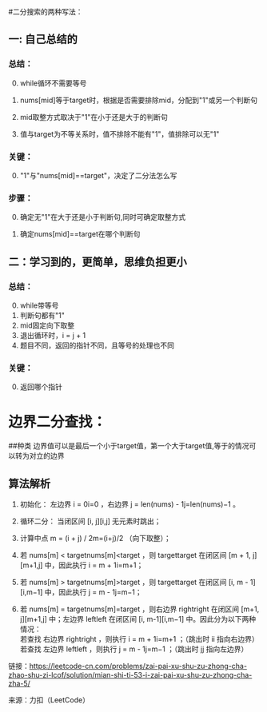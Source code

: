 #二分搜索的两种写法：
## 一: 自己总结的
### 总结：
0. while循环不需要等号

1. nums[mid]等于target时，根据是否需要排除mid，分配到"1"或另一个判断句

2. mid取整方式取决于"1"在小于还是大于的判断句

3. 值与target为不等关系时，值不排除不能有"1"，值排除可以无"1"

### 关键：
0. "1"与"nums[mid]==target"，决定了二分法怎么写  

### 步骤：
0. 确定无"1"在大于还是小于判断句,同时可确定取整方式

1. 确定nums[mid]==target在哪个判断句

## 二：学习到的，更简单，思维负担更小
### 总结：
0. while带等号
1. 判断句都有"1"
2. mid固定向下取整
3. 退出循环时，i = j + 1
4. 题目不同，返回的指针不同，且等号的处理也不同

### 关键：
0. 返回哪个指针

# 边界二分查找：
##种类
边界值可以是最后一个小于target值，第一个大于target值,等于的情况可以转为对立的边界  

## 算法解析
1. 初始化： 左边界 i = 0i=0 ，右边界 j = len(nums) - 1j=len(nums)−1 。

2. 循环二分： 当闭区间 [i, j][i,j] 无元素时跳出；

3. 计算中点 m = (i + j) / 2m=(i+j)/2 （向下取整）；

4. 若 nums[m] < targetnums[m]<target ，则 targettarget 在闭区间 [m + 1, j][m+1,j] 中，因此执行 i = m + 1i=m+1；

5. 若 nums[m] > targetnums[m]>target ，则 targettarget 在闭区间 [i, m - 1][i,m−1] 中，因此执行 j = m - 1j=m−1；

6. 若 nums[m] = targetnums[m]=target ，则右边界 rightright 在闭区间 [m+1, j][m+1,j] 中；左边界 leftleft 在闭区间 [i, m-1][i,m−1] 中。因此分为以下两种情况：  
若查找 右边界 rightright ，则执行 i = m + 1i=m+1 ；（跳出时 ii 指向右边界）  
若查找 左边界 leftleft ，则执行 j = m - 1j=m−1 ；（跳出时 jj 指向左边界）  


链接：https://leetcode-cn.com/problems/zai-pai-xu-shu-zu-zhong-cha-zhao-shu-zi-lcof/solution/mian-shi-ti-53-i-zai-pai-xu-shu-zu-zhong-cha-zha-5/

来源：力扣（LeetCode）
